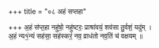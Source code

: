 +++
title = "०८ अहं सप्तहा"

+++
अ॒हं स॑प्त॒हा नहु॑षो॒ नहु॑ष्टरः॒ प्राश्रा॑वयं॒ शव॑सा तु॒र्वशं॒ यदु॑म् ।  
अ॒हं न्य१॒॑न्यं सह॑सा॒ सह॑स्करं॒ नव॒ व्राध॑तो नव॒तिं च॑ वक्षयम् ॥